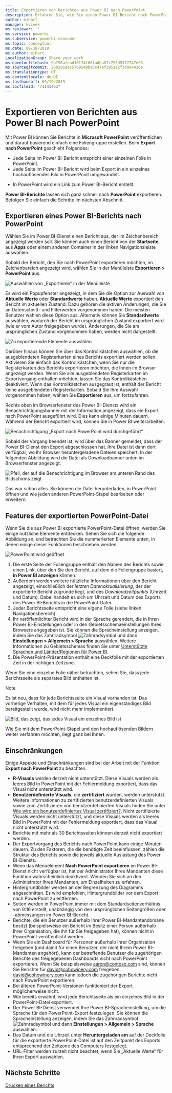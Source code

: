 ```yaml
---
title: Exportieren von Berichten aus Power BI nach PowerPoint
description: Erfahren Sie, wie Sie einen Power BI-Bericht nach PowerPoint exportieren.
author: mihart
manager: kvivek
ms.reviewer: ''
ms.service: powerbi
ms.subservice: powerbi-consumer
ms.topic: conceptual
ms.date: 09/18/2019
ms.author: mihart
LocalizationGroup: Share your work
ms.openlocfilehash: 9a798afead16174f66fadba87c795d5377747e93
ms.sourcegitcommit: 200291eac5769549ba5c47ef3951e2f3d094426e
ms.translationtype: HT
ms.contentlocale: de-DE
ms.lasthandoff: 09/19/2019
ms.locfileid: "71141463"
---
```

# <a name="export-reports-from-power-bi-to-powerpoint"></a>Exportieren von Berichten aus Power BI nach PowerPoint
Mit Power BI können Sie Berichte in **Microsoft PowerPoint** veröffentlichen und darauf basierend einfach eine Foliengruppe erstellen. Beim **Export nach PowerPoint** geschieht Folgendes:

* Jede Seite im Power BI-Bericht entspricht einer einzelnen Folie in PowerPoint.
* Jede Seite im Power BI-Bericht wird beim Export in ein einzelnes hochauflösendes Bild in PowerPoint umgewandelt.
<!-- * The filters and slicers settings that you added to the report are preserved. -->
* In PowerPoint wird ein Link zum Power BI-Bericht erstellt. 

**Power BI-Berichte** lassen sich ganz schnell nach **PowerPoint** exportieren. Befolgen Sie einfach die Schritte im nächsten Abschnitt.

## <a name="how-to-export-your-power-bi-report-to-powerpoint"></a>Exportieren eines Power BI-Berichts nach PowerPoint
Wählen Sie im Power BI-Dienst einen Bericht aus, der im Zeichenbereich angezeigt werden soll. Sie können auch einen Bericht von der **Startseite**, aus **Apps** oder einem anderen Container in der linken Navigationsleiste auswählen.

Sobald der Bericht, den Sie nach PowerPoint exportieren möchten, im Zeichenbereich angezeigt wird, wählen Sie in der Menüleiste **Exportieren > PowerPoint** aus.

![Auswählen von „Exportieren“ in der Menüleiste](media/end-user-powerpoint/power-bi-export.png)

   
Es wird ein Popupfenster angezeigt, in dem Sie die Option zur Auswahl von **Aktuelle Werte** oder **Standardwerte** haben.  **Aktuelle Werte** exportiert den Bericht im aktuellen Zustand. Dazu gehören die aktiven Änderungen, die Sie an Datenschnitt- und Filterwerten vorgenommen haben.  Die meisten Benutzer wählen diese Option aus.  Alternativ können Sie **Standardwerte** auswählen, wodurch der Bericht im ursprünglichen Zustand exportiert wird (wie er vom Autor freigegeben wurde). Änderungen, die Sie am ursprünglichen Zustand vorgenommen haben, werden nicht dargestellt.

![Zu exportierende Elemente auswählen](media/end-user-powerpoint/power-bi-current-values.png)
    
Darüber hinaus können Sie über das Kontrollkästchen auswählen, ob die ausgeblendeten Registerkarten eines Berichts exportiert werden sollen.  Aktivieren Sie einfach das Kontrollkästchen, wenn Sie nur die Registerkarten des Berichts exportieren möchten, die Ihnen im Browser angezeigt werden.  Wenn Sie alle ausgeblendeten Registerkarten im Exportvorgang enthalten möchten, lassen Sie das Kontrollkästchen deaktiviert.  Wenn das Kontrollkästchen ausgegraut ist, enthält der Bericht keine ausgeblendeten Registerkarten.  Sobald Sie Ihre Auswahl vorgenommen haben, wählen Sie **Exportieren** aus, um fortzufahren.

Rechts oben im Browserfenster des Power BI-Diensts wird ein Benachrichtigungsbanner mit der Information angezeigt, dass ein Export nach PowerPoint ausgeführt wird. Dies kann einige Minuten dauern. Während der Bericht exportiert wird, können Sie in Power BI weiterarbeiten.

![Benachrichtigung „Export nach PowerPoint wird durchgeführt“](media/end-user-powerpoint/power-bi-export-progress.png)

Sobald der Vorgang beendet ist, wird über das Banner gemeldet, dass der Power BI-Dienst den Export abgeschlossen hat. Ihre Datei ist dann dort verfügbar, wo Ihr Browser heruntergeladene Dateien speichert. In der folgenden Abbildung wird die Datei als Downloadbanner unten im Browserfenster angezeigt.

![Pfeil, der auf die Benachrichtigung im Browser am unteren Rand des Bildschirms zeigt](media/end-user-powerpoint/powerbi_to_powerpoint_4.png)

Das war schon alles. Sie können die Datei herunterladen, in PowerPoint öffnen und wie jeden anderen PowerPoint-Stapel bearbeiten oder erweitern.

## <a name="checking-out-your-exported-powerpoint-file"></a>Features der exportierten PowerPoint-Datei
Wenn Sie die aus Power BI exportierte PowerPoint-Datei öffnen, werden Sie einige nützliche Elemente entdecken. Sehen Sie sich die folgende Abbildung an, und betrachten Sie die nummerierten Elemente unten, in denen einige dieser Funktionen beschrieben werden.

![PowerPoint wird geöffnet](media/end-user-powerpoint/powerbi_to_powerpoint_5.png)

1. Die erste Seite der Foliengruppe enthält den Namen des Berichts sowie einen Link, über den Sie den Bericht, auf dem die Foliengruppe basiert, **in Power BI anzeigen** können.
2. Außerdem werden weitere nützliche Informationen über den Bericht angezeigt, einschließlich der *letzten Datenaktualisierung*, der der exportierte Bericht zugrunde liegt, und des *Downloadzeitpunkts* (Uhrzeit und Datum). Dabei handelt es sich um Uhrzeit und Datum des Exports des Power BI-Berichts in die PowerPoint-Datei.
3. Jeder Berichtsseite entspricht eine eigene Folie (siehe linken Navigationsbereich). 
4. Ihr veröffentlichter Bericht wird in der Sprache gerendert, die in Ihren Power BI-Einstellungen oder in den Gebietsschemaeinstellungen Ihres Browsers angegeben ist. Sie können die Spracheinstellung anzeigen, indem Sie das Zahnradsymbol ![Zahnradsymbol](media/end-user-powerpoint/power-bi-settings-icon.png) und dann **Einstellungen > Allgemein > Sprache** auswählen. Weitere Informationen zu Gebietsschemas finden Sie unter [Unterstützte Sprachen und Länder/Regionen für Power BI](../supported-languages-countries-regions.md).
5. Die PowerPoint-Präsentation enthält eine Deckfolie mit der exportierten Zeit in der richtigen Zeitzone.

Wenn Sie eine einzelne Folie näher betrachten, sehen Sie, dass jede Berichtsseite als separates Bild enthalten ist.

>[!NOTE]
> Es ist neu, dass für jede Berichtsseite ein Visual vorhanden ist. Das vorherige Verhalten, mit dem für jedes Visual ein eigenständiges Bild bereitgestellt wurde, wird nicht mehr implementiert. 
 

![Bild, das zeigt, das jedes Visual ein einzelnes Bild ist](media/end-user-powerpoint/powerbi_to_powerpoint_6.png)

Wie Sie mit dem PowerPoint-Stapel und den hochauflösenden Bildern weiter verfahren möchten, liegt ganz bei Ihnen.

## <a name="limitations"></a>Einschränkungen
Einige Aspekte und Einschränkungen sind bei der Arbeit mit der Funktion **Export nach PowerPoint** zu beachten.

* **R-Visuals** werden derzeit nicht unterstützt. Diese Visuals werden als leeres Bild in PowerPoint mit der Fehlermeldung exportiert, dass das Visual nicht unterstützt wird.
* **Benutzerdefinierte Visuals**, die **zertifiziert** wurden, werden unterstützt. Weitere Informationen zu zertifizierten benutzerdefinierten Visuals sowie zum Zertifizieren von benutzerdefinierten Visuals finden Sie unter [Wie wird ein benutzerdefiniertes Visual zertifiziert?](../power-bi-custom-visuals-certified.md). Nicht zertifizierte Visuals werden nicht unterstützt, und diese Visuals werden als leeres Bild in PowerPoint mit der Fehlermeldung exportiert, dass das Visual nicht unterstützt wird.
* Berichte mit mehr als 30 Berichtsseiten können derzeit nicht exportiert werden.
* Der Exportvorgang des Berichts nach PowerPoint kann einige Minuten dauern. Zu den Faktoren, die die benötigte Zeit beeinflussen, zählen die Struktur des Berichts sowie die jeweils aktuelle Auslastung des Power BI-Diensts.
* Wenn das Menüelement **Nach PowerPoint exportieren** im Power BI-Dienst nicht verfügbar ist, hat der Administrator Ihres Mandanten diese Funktion wahrscheinlich deaktiviert. Wenden Sie sich an den Administrator Ihres Mandanten, um Einzelheiten zu erfahren.
* Hintergrundbilder werden an der Begrenzung des Diagramms abgeschnitten. Es wird empfohlen, Hintergrundbilder vor dem Export nach PowerPoint zu entfernen.
* Seiten werden in PowerPoint immer mit dem Standardseitenverhältnis von 9:16 erstellt, unabhängig von den ursprünglichen Seitengrößen oder -abmessungen im Power BI-Bericht.
* Berichte, die ein Benutzer außerhalb Ihrer Power BI-Mandantendomäne besitzt (beispielsweise ein Bericht im Besitz einer Person außerhalb Ihrer Organisation, die ihn für Sie freigegeben hat), können nicht in PowerPoint veröffentlicht werden.
* Wenn Sie ein Dashboard für Personen außerhalb Ihrer Organisation freigeben (und damit für einen Benutzer, der nicht Ihrem Power BI-Mandanten angehört), kann der betreffende Benutzer die zugehörigen Berichte des freigegebenen Dashboards nicht nach PowerPoint exportieren. Wenn Sie beispielsweise aaron@contoso.com sind, können Sie Berichte für david@cohowinery.com freigeben. david@cohowinery.com kann jedoch die zugehörigen Berichte nicht nach PowerPoint exportieren.
* Bei älteren PowerPoint-Versionen funktioniert der Export möglicherweise nicht.
* Wie bereits erwähnt, wird jede Berichtsseite als ein einzelnes Bild in der PowerPoint-Datei exportiert.
* Der Power BI-Dienst verwendet Ihre Power BI-Spracheinstellung, um die Sprache für den PowerPoint-Export festzulegen. Sie können die Spracheinstellung anzeigen, indem Sie das Zahnradsymbol ![Zahnradsymbol](media/end-user-powerpoint/power-bi-settings-icon.png) und dann **Einstellungen > Allgemein > Sprache** auswählen.
* Das Datum und die Uhrzeit unter **Heruntergeladen am** auf der Deckfolie für die exportierte PowerPoint-Datei ist auf den Zeitpunkt des Exports entsprechend der Zeitzone des Computers festgelegt.
* URL-Filter werden zurzeit nicht beachtet, wenn Sie „Aktuelle Werte“ für Ihren Export auswählen.

## <a name="next-steps"></a>Nächste Schritte
[Drucken eines Berichts](end-user-print.md)
